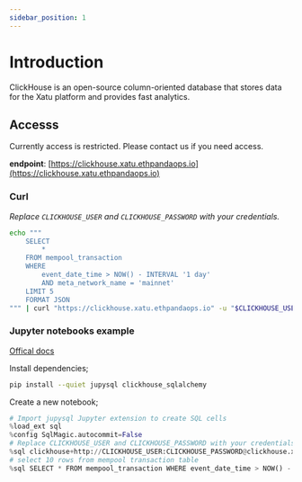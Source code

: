 ```yaml
---
sidebar_position: 1
---
```


# Introduction

ClickHouse is an open-source column-oriented database that stores data for the Xatu platform and provides fast analytics.

## Accesss

Currently access is restricted. Please contact us if you need access.

**endpoint**: [https://clickhouse.xatu.ethpandaops.io](https://clickhouse.xatu.ethpandaops.io)

### Curl

*Replace `CLICKHOUSE_USER` and `CLICKHOUSE_PASSWORD` with your credentials.*

```bash
echo """
    SELECT
        *
    FROM mempool_transaction
    WHERE
        event_date_time > NOW() - INTERVAL '1 day'
        AND meta_network_name = 'mainnet'
    LIMIT 5
    FORMAT JSON
""" | curl "https://clickhouse.xatu.ethpandaops.io" -u "$CLICKHOUSE_USER:$CLICKHOUSE_PASSWORD" --data-binary @- | jq
```

### Jupyter notebooks example

[Offical docs](https://clickhouse.com/docs/en/integrations/sql-clients/jupysql)

Install dependencies;
```bash
pip install --quiet jupysql clickhouse_sqlalchemy
```

Create a new notebook;
```python
# Import jupysql Jupyter extension to create SQL cells
%load_ext sql
%config SqlMagic.autocommit=False
# Replace CLICKHOUSE_USER and CLICKHOUSE_PASSWORD with your credentials (use a secret manager in jupyter if possible)
%sql clickhouse+http://CLICKHOUSE_USER:CLICKHOUSE_PASSWORD@clickhouse.xatu.ethpandaops.io:443/default?protocol=https
# select 10 rows from mempool transaction table
%sql SELECT * FROM mempool_transaction WHERE event_date_time > NOW() - INTERVAL '1 HOUR' LIMIT 10;
```

